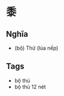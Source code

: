 # 黍

## Nghĩa
* (bộ) Thử (lúa nếp)

## Tags
* bộ thủ
* bộ thủ 12 nét

<script>window.HANZI_FIELD='黍';</script>